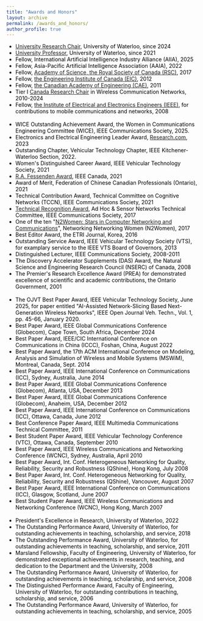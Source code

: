 ```yaml
---
title: "Awards and Honors"
layout: archive
permalink: /awards_and_honors/
author_profile: true
---
```


<ul style="color:#000000; font-style:normal; font-weight:400; text-transform:none">
	<li>
		<div>
			<a href="https://uwaterloo.ca/faculty-planning-policy/honors-and-awards/university-research-chairs" target="_blank">University Research Chair,</a> University of Waterloo, since 2024
		</div>
	</li>
	<li>
		<a href="https://uwaterloo.ca/provost/university-professors" target="_blank">University Professor</a>, University of Waterloo, since 2021
	</li>
	<li>
		Fellow, International Artificial Intelligence Industry Alliance (AIIA), 2025 
	</li>
	<li>
		Fellow, Asia-Pacific Artificial Intelligence Association (AAIA), 2022 
	</li>
	<li>
		Fellow, <a href="https://rsc-src.ca/" target="_blank">Academy of Science, the Royal Society of Canada (RSC)</a>, 2017
	</li>
	<li>
		Fellow, <a href="http://www.eic-ici.ca/" target="_blank">the Engineering Institute of Canada (EIC)</a>, 2012
	</li>
	<li>
		Fellow, <a href="http://www.acad-eng-gen.ca/" target="_blank">the Canadian Academy of Engineering (CAE)</a>, 2011
	</li>
	<li>
		Tier I <a href="http://www.chairs-chaires.gc.ca/chairholders-titulaires/profile-eng.aspx?profileId=2707" target="_blank">Canada Research Chair</a> in Wireless Communication Networks, 2010-2024
	</li>
	<li>
		Fellow, <a href="http://www.ieee.org/membership_services/membership/fellows/index.html" target="_blank">the Institute of Electrical and Electronics Engineers (IEEE)</a>, for contributions to mobile communications and networks, 2008
	</li>
	<br />
	<li>
		WICE Outstanding Achievement Award, the Women in Communications Engineering Committee (WICE), IEEE Communications Society, 2025. 
	</li>
	<li>
		Electronics and Electrical Engineering Leader Award, <a href="https://research.com/scientists-rankings/electronics-and-electrical-engineering/ca" target="_blank">Research.com</a>, 2023
	</li>
	<li>
		Outstanding Chapter, Vehicular Technology Chapter, IEEE Kitchener-Waterloo Section, 2022.
	</li>
	<li>
		Women's Distinguished Career Award, IEEE Vehicular Technology Society, 2021
	</li>
	<li>
		<a href="https://www.ieee.ca/en/awards/member-awards/recipients-r-a-fessenden-award/" target="_blank">R.A. Fessenden Award</a>, IEEE Canada, 2021
	</li>
	<li>
		Award of Merit, Federation of Chinese Canadian Professionals (Ontario), 2021
	</li>
	<li>
		Technical Contribution Award, Technical Committee on Cognitive Networks (TCCN), IEEE Communications Society, 2021
	</li>
	<li>
		<a href="https://ahsn.committees.comsoc.org/technical-achievement-award/" target="_blank">Technical Recognition Award</a>, Ad Hoc &amp; Sensor Networks Technical Committee, IEEE Communications Society, 2017
	</li>
	<li>
		One of the ten "<a href="https://n2women.comsoc.org/10-women-in-networkingcommunications-that-you-should-know/2017-n2women-stars-in-computer-networking-and-communications/" target="_blank">N2Women: Stars in Computer Networking and Communications</a>", Networking Networking Women (N2Women), 2017
	</li>
	<li>
		Best Editor Award, the ETRI Journal, Korea, 2016
	</li>
	<li>
		Outstanding Service Award, IEEE Vehicular Technology Society (VTS), for examplary service to the IEEE VTS Board of Governors, 2013
	</li>
	<li>
		Distinguished Lecturer, IEEE Communications Society, 2008-2011
	</li>
	<li>
		The Discovery Accelerator Supplements (DAS) Award, the Natural Science and Engineering Research Council (NSERC) of Canada, 2008
	</li>
	<li>
		The Premier's Research Excellence Award (PREA) for demonstrated excellence of scientific and academic contributions, the Ontario Government, 2001
	</li>
	<br />
	<li>
		<span>The OJVT Best Paper Award, IEEE Vehicular Technology Society, June 2025, for paper entitled "AI-Assisted Network-Slicing Based Next-Generation Wireless Networks", IEEE Open Journal Veh. Techn., Vol. 1, pp. 45-66, January 2020. </span>
	</li>
	<li>
		Best Paper Award, IEEE Global Communications Conference (Globecom), Cape Town, South Africa, December 2024
	</li>
	<li>
		Best Paper Award, IEEE/CIC International Conference on Communications in China (ICCC), Foshan, China, August 2022
	</li>
	<li>
		Best Paper Award, the 17th ACM International Conference on Modeling, Analysis and Simulation of Wireless and Mobile Systems (MSWiM), Montreal, Canada, Sept. 2014
	</li>
	<li>
		Best Paper Award, IEEE International Conference on Communications (ICC), Sydney, Australia, June 2014
	</li>
	<li>
		Best Paper Award, IEEE Global Communications Conference (Globecom), Atlanta, USA, December 2013
	</li>
	<li>
		Best Paper Award, IEEE Global Communications Conference (Globecom), Anaheim, USA, December 2012
	</li>
	<li>
		Best Paper Award, IEEE International Conference on Communications (ICC), Ottawa, Canada, June 2012
	</li>
	<li>
		Best Conference Paper Award, IEEE Multimedia Communications Technical Committee, 2011
	</li>
	<li>
		Best Student Paper Award, IEEE Vehicular Technology Conference (VTC), Ottawa, Canada, September 2010
	</li>
	<li>
		Best Paper Award, IEEE Wireless Communications and Networking Conference (WCNC), Sydney, Australia, April 2010
	</li>
	<li>
		Best Paper Award, Int. Conf. Heterogeneous Networking for Quality, Reliability, Security and Robustness (QShine), Hong Kong, July 2008
	</li>
	<li>
		Best Paper Award, Int. Conf. Heterogeneous Networking for Quality, Reliability, Security and Robustness (QShine), Vancouver, August 2007
	</li>
	<li>
		Best Paper Award, IEEE International Conference on Communications (ICC), Glasgow, Scotland, June 2007
	</li>
	<li>
		Best Student Paper Award, IEEE Wireless Communications and Networking Conference (WCNC), Hong Kong, March 2007
	</li>
	<br />
	<li>
		President's Excellence in Research, University of Waterloo, 2022
	</li>
	<li>
		The Outstanding Performance Award, University of Waterloo, for outstanding achievements in teaching, scholarship, and service, 2018
	</li>
	<li>
		The Outstanding Performance Award, University of Waterloo, for outstanding achievements in teaching, scholarship, and service, 2011
	</li>
	<li>
		Marsland Fellowship, Faculty of Engineering, University of Waterloo, for demonstrated exceptional achievements in research, teaching, and dedication to the Department and the University, 2008
	</li>
	<li>
		The Outstanding Performance Award, University of Waterloo, for outstanding achievements in teaching, scholarship, and service, 2008
	</li>
	<li>
		The Distinguished Performance Award, Faculty of Engineering, University of Waterloo, for outstanding contributions in teaching, scholarship, and service, 2006
	</li>
	<li>
		The Outstanding Performance Award, University of Waterloo, for outstanding achievements in teaching, scholarship, and service, 2005
	</li>
</ul>